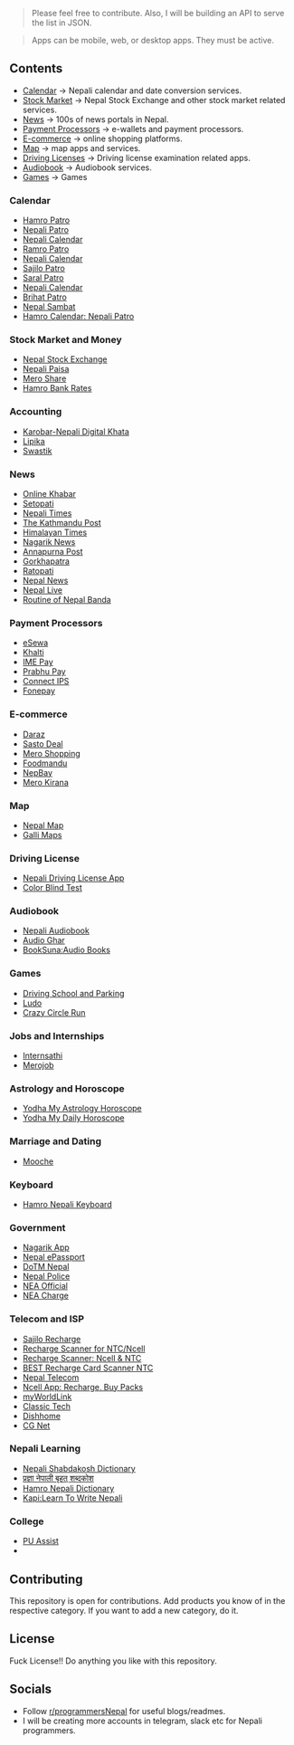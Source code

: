 > Please feel free to contribute. Also, I will be building an API to serve the list in JSON.

> Apps can be mobile, web, or desktop apps. They must be active.

## Contents
- [Calendar](#calendar) -> Nepali calendar and date conversion services.
- [Stock Market](#stock-market-and-money) -> Nepal Stock Exchange and other stock market related services.
- [News](#news) -> 100s of news portals in Nepal.
- [Payment Processors](#payment-processors) -> e-wallets and payment processors.
- [E-commerce](#e-commerce) -> online shopping platforms.
- [Map](#map) -> map apps and services.
- [Driving Licenses](#driving-license) -> Driving license examination related apps.
- [Audiobook](#audiobook) -> Audiobook services.
- [Games](#games) -> Games

### Calendar
- [Hamro Patro](https://www.hamropatro.com/)
- [Nepali Patro](https://nepalipatro.com.np/)
- [Nepali Calendar](https://nepalicalendar.rat32.com/)
- [Ramro Patro](https://ramropatro.com/)
- [Nepali Calendar](https://play.google.com/store/apps/details?id=np.com.nareshmdr.nepalicalendar)
- [Sajilo Patro](https://play.google.com/store/apps/details?id=com.nayapatro)
- [Saral Patro](https://play.google.com/store/apps/details?id=com.saralapps.saralpatro)
- [Nepali Calendar](https://play.google.com/store/apps/details?id=np.com.joshisijan.nepali_calendar)
- [Brihat Patro](https://play.google.com/store/apps/details?id=com.nepaliyogi.brihatpatro)
- [Nepal Sambat](https://play.google.com/store/apps/details?id=com.spiralogics.nepalsambat)
- [Hamro Calendar: Nepali Patro](https://play.google.com/store/apps/details?id=com.ts.hamrocalendar)

### Stock Market and Money
- [Nepal Stock Exchange](https://www.nepalstock.com/)
- [Nepali Paisa](https://www.nepalipaisa.com/)
- [Mero Share](https://www.meroshare.cdsc.com.np/)
- [Hamro Bank Rates](https://play.google.com/store/apps/details?id=com.hamropatro.bankrates)

### Accounting
- [Karobar-Nepali Digital Khata](https://play.google.com/store/apps/details?id=com.bytecaretech.merokarobar)
- [Lipika](https://lipikasoftware.com/)
- [Swastik](https://hitechnepal.com.np/swastik-business-accounting-software.php)

### News
- [Online Khabar](https://www.onlinekhabar.com/)
- [Setopati](https://www.setopati.com/)
- [Nepali Times](https://www.nepalitimes.com/)
- [The Kathmandu Post](https://kathmandupost.com/)
- [Himalayan Times](https://thehimalayantimes.com/)
- [Nagarik News](https://nagariknews.nagariknetwork.com/)
- [Annapurna Post](https://annapurnapost.com/)
- [Gorkhapatra](https://gorkhapatraonline.com/)
- [Ratopati](https://ratopati.com/)
- [Nepal News](https://www.nepalnews.com/)
- [Nepal Live](https://www.nepallive.com/)
- [Routine of Nepal Banda](https://play.google.com/store/apps/details?id=com.ronb_app)

### Payment Processors
- [eSewa](https://esewa.com.np/)
- [Khalti](https://khalti.com/)
- [IME Pay](https://www.imepay.com.np/)
- [Prabhu Pay](https://prabhupay.com/)
- [Connect IPS](https://www.connectips.com/)
- [Fonepay](https://www.fonepay.com/)

### E-commerce
- [Daraz](https://www.daraz.com.np/)
- [Sasto Deal](https://www.sastodeal.com/)
- [Mero Shopping](https://www.meroshopping.com/)
- [Foodmandu](https://foodmandu.com/)
- [NepBay](https://www.nepbay.com/)
- [Mero Kirana](https://www.merokirana.com/)

### Map
- [Nepal Map](https://nepalmap.org/)
- [Galli Maps](https://gallimaps.com/)

### Driving License
- [Nepali Driving License App](https://play.google.com/store/apps/details?id=drivingexamnepal.app)
- [Color Blind Test](https://play.google.com/store/apps/details?id=com.thulotechnology.colorblind)

### Audiobook
- [Nepali Audiobook](https://nepaliaudiobook.com)
- [Audio Ghar](https://play.google.com/store/apps/details?id=com.audioghar.app)
- [BookSuna:Audio Books](https://play.google.com/store/apps/details?id=com.ngp.booksuna)

### Games
- [Driving School and Parking](https://play.google.com/store/apps/details?id=io.yarsa.games.nepaldrivinglicensetest)
- [Ludo](https://play.google.com/store/apps/details?id=io.yarsa.games.ludo)
- [Crazy Circle Run](https://m.apkpure.com/crazy-circle-run/com.karuwaapps.crazycircle)

### Jobs and Internships
- [Internsathi](https://internsathi.com)
- [Merojob](https://merojob.com/)

### Astrology and Horoscope
- [Yodha My Astrology Horoscope](https://play.google.com/store/apps/details?id=com.astroid.yodha.pro)
- [Yodha My Daily Horoscope](https://play.google.com/store/apps/details?id=com.yodhaapp.dailyhoroscope)

### Marriage and Dating
- [Mooche](https://app.mooche.co/)

### Keyboard
- [Hamro Nepali Keyboard](https://play.google.com/store/apps/details?id=com.hamrokeyboard)

### Government
- [Nagarik App](https://play.google.com/store/apps/details?id=com.yajtech.nagarikapp)
- [Nepal ePassport](https://play.google.com/store/apps/details?id=com.dop.passport)
- [DoTM Nepal](https://play.google.com/store/apps/details?id=com.dotmnepal)
- [Nepal Police](https://play.google.com/store/apps/details?id=com.pathway.nepalpolice)
- [NEA Official](https://play.google.com/store/apps/details?id=com.nepalelectricityauthority.nea)
- [NEA Charge](https://play.google.com/store/apps/details?id=com.wanbangauto.neapower)

### Telecom and ISP
- [Sajilo Recharge](https://play.google.com/store/apps/details?id=np.com.ishandongol.sajilorecharge)
- [Recharge Scanner for NTC/Ncell](https://play.google.com/store/apps/details?id=np.com.rsubedi.ncellntcservices)
- [Recharge Scanner: Ncell & NTC](https://play.google.com/store/apps/details?id=com.nepdroid.NtcNcellServiceRemover)
- [BEST Recharge Card Scanner NTC](https://play.google.com/store/apps/details?id=com.susankya.ncellntcscan)
- [Nepal Telecom](https://play.google.com/store/apps/details?id=shirantech.android.nepaltelecom)
- [Ncell App: Recharge, Buy Packs](https://play.google.com/store/apps/details?id=com.mventus.ncell.activity)
- [myWorldLink](https://play.google.com/store/apps/details?id=np.com.worldlink.worldlinkapp)
- [Classic Tech](https://play.google.com/store/apps/details?id=com.classic.np.app)
- [Dishhome](https://play.google.com/store/apps/details?id=com.shirantech.dishhome)
- [CG Net](https://play.google.com/store/apps/details?id=np.com.cgnet.customerapp)

### Nepali Learning
- [Nepali Shabdakosh Dictionary](https://play.google.com/store/apps/details?id=com.nepalishabdakosh)
- [प्रज्ञा नेपाली बृहत् शब्दकोश](https://play.google.com/store/apps/details?id=np.com.naya.sabdakosh)
- [Hamro Nepali Dictionary](https://play.google.com/store/apps/details?id=com.hamropatro.dictionary)
- [Kapi:Learn To Write Nepali](https://play.google.com/store/apps/details?id=com.susonsapkota.kapi)

### College
- [PU Assist](https://play.google.com/store/apps/details?id=com.thesaugat.puassist)
- 

## Contributing
This repository is open for contributions. Add products you know of in the respective category. If you want to add a new category, do it.

## License
Fuck License!! Do anything you like with this repository.

## Socials
- Follow [r/programmersNepal](https://www.reddit.com/r/ProgrammersNepal/) for useful blogs/readmes.
- I will be creating more accounts in telegram, slack etc for Nepali programmers.
